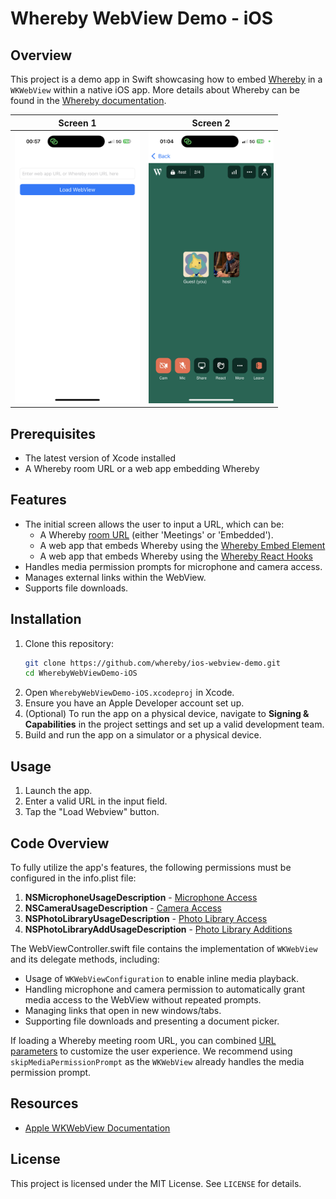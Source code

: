 # Whereby WebView Demo - iOS

## Overview

This project is a demo app in Swift showcasing how to embed [Whereby](https://whereby.com/) in a `WKWebView` within a native iOS app. More details about Whereby can be found in the [Whereby documentation](https://docs.whereby.com/).

| Screen 1 | Screen 2 |
|-------------|-------------|
| <img src="Screenshots/Screen1.png" alt="Screen1" width="200"/> | <img src="Screenshots/Screen2.png" alt="Screen2" width="200"/> |

## Prerequisites

- The latest version of Xcode installed
- A Whereby room URL or a web app embedding Whereby

## Features

- The initial screen allows the user to input a URL, which can be:
  - A Whereby [room URL](https://whereby.com/information/select-product) (either 'Meetings' or 'Embedded').
  - A web app that embeds Whereby using the [Whereby Embed Element](https://docs.whereby.com/reference/using-the-whereby-embed-element)
  - A web app that embeds Whereby using the [Whereby React Hooks](https://docs.whereby.com/reference/react-hooks-reference)
- Handles media permission prompts for microphone and camera access.
- Manages external links within the WebView.
- Supports file downloads.

## Installation

1. Clone this repository:
   ```sh
   git clone https://github.com/whereby/ios-webview-demo.git
   cd WherebyWebViewDemo-iOS
   ```
2. Open `WherebyWebViewDemo-iOS.xcodeproj` in Xcode.
3. Ensure you have an Apple Developer account set up.
4. (Optional) To run the app on a physical device, navigate to **Signing & Capabilities** in the project settings and set up a valid development team.
5. Build and run the app on a simulator or a physical device.

## Usage

1. Launch the app.
2. Enter a valid URL in the input field.
3. Tap the "Load Webview" button.

## Code Overview

To fully utilize the app's features, the following permissions must be configured in the info.plist file:

1. **NSMicrophoneUsageDescription** - [Microphone Access](https://developer.apple.com/documentation/bundleresources/information_property_list/nsmicrophoneusagedescription)
2. **NSCameraUsageDescription** - [Camera Access](https://developer.apple.com/documentation/bundleresources/information_property_list/nscamerausagedescription)
3. **NSPhotoLibraryUsageDescription** - [Photo Library Access](https://developer.apple.com/documentation/bundleresources/information_property_list/nsphotolibraryusagedescription)
4. **NSPhotoLibraryAddUsageDescription** - [Photo Library Additions](https://developer.apple.com/documentation/bundleresources/information_property_list/nsphotolibraryaddusagedescription)

The WebViewController.swift file contains the implementation of `WKWebView` and its delegate methods, including:
- Usage of `WKWebViewConfiguration` to enable inline media playback.
- Handling microphone and camera permission to automatically grant media access to the WebView without repeated prompts.
- Managing links that open in new windows/tabs.
- Supporting file downloads and presenting a document picker.

If loading a Whereby meeting room URL, you can combined [URL parameters](https://docs.whereby.com/whereby-101/customizing-rooms/using-url-parameters) to customize the user experience. We recommend using `skipMediaPermissionPrompt` as the `WKWebView` already handles the media permission prompt. 

## Resources
- [Apple WKWebView Documentation](https://developer.apple.com/documentation/webkit/wkwebview)

## License
This project is licensed under the MIT License. See `LICENSE` for details.
